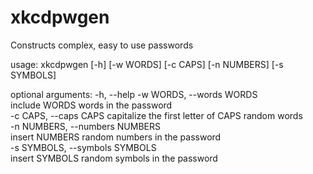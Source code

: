 # xkcdpwgen
Constructs complex, easy to use passwords


usage: xkcdpwgen [-h] [-w WORDS] [-c CAPS] [-n NUMBERS] [-s SYMBOLS]

optional arguments:
  -h, --help 
  -w WORDS, --words WORDS  
                        include WORDS words in the password  
  -c CAPS, --caps CAPS  capitalize the first letter of CAPS random words  
  -n NUMBERS, --numbers NUMBERS  
                        insert NUMBERS random numbers in the password  
  -s SYMBOLS, --symbols SYMBOLS  
                        insert SYMBOLS random symbols in the password  
